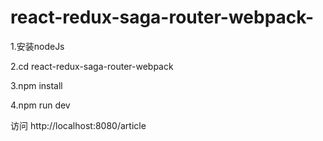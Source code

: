 # react-redux-saga-router-webpack-

1.安装nodeJs

2.cd react-redux-saga-router-webpack

3.npm install

4.npm run dev

访问 http://localhost:8080/article